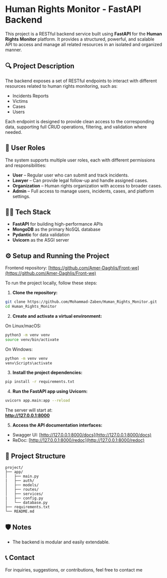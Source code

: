# Human Rights Monitor - FastAPI Backend

This project is a RESTful backend service built using **FastAPI** for the **Human Rights Monitor** platform. It provides a structured, powerful, and scalable API to access and manage all related resources in an isolated and organized manner.

## 🔍 Project Description

The backend exposes a set of RESTful endpoints to interact with different resources related to human rights monitoring, such as:
- Incidents Reports
- Victims
- Cases
- Users

Each endpoint is designed to provide clean access to the corresponding data, supporting full CRUD operations, filtering, and validation where needed.

## 👥 User Roles

The system supports multiple user roles, each with different permissions and responsibilities:

- **User** – Regular user who can submit and track incidents.  
- **Lawyer** – Can provide legal follow-up and handle assigned cases.  
- **Organization** – Human rights organization with access to broader cases.  
- **Admin** – Full access to manage users, incidents, cases, and platform settings.

## 🧑‍💻 Tech Stack

- **FastAPI** for building high-performance APIs
- **MongoDB** as the primary NoSQL database
- **Pydantic** for data validation
- **Uvicorn** as the ASGI server

## ⚙️ Setup and Running the Project

 Frontend repository: [https://github.com/Amer-Daghlis/Front-we](https://github.com/Amer-Daghlis/Front-we)

To run the project locally, follow these steps:

1. **Clone the repository:**
```bash
git clone https://github.com/Mohammad-Zaben/Human_Rights_Monitor.git
cd Human_Rights_Monitor
```

2. **Create and activate a virtual environment:**

On Linux/macOS:
```bash
python3 -m venv venv
source venv/bin/activate
```

On Windows:
```bash
python -m venv venv
venv\Scripts\activate
```

3. **Install the project dependencies:**
```bash
pip install -r requirements.txt
```

4. **Run the FastAPI app using Uvicorn:**
```bash
uvicorn app.main:app --reload
```

The server will start at:  
**http://127.0.0.1:8000**

5. **Access the API documentation interfaces:**
- Swagger UI: [http://127.0.0.1:8000/docs](http://127.0.0.1:8000/docs)
- ReDoc: [http://127.0.0.1:8000/redoc](http://127.0.0.1:8000/redoc)

## 📁 Project Structure

```
project/
├── app/
│   ├── main.py
|   ├── auth/
│   ├── models/
│   ├── routes/
│   ├── services/
|   ├── config.py
│   └── database.py
├── requirements.txt
└── README.md
```

## 🛡️ Notes

- The backend is modular and easily extendable.

## 📞 Contact

For inquiries, suggestions, or contributions, feel free to contact me
